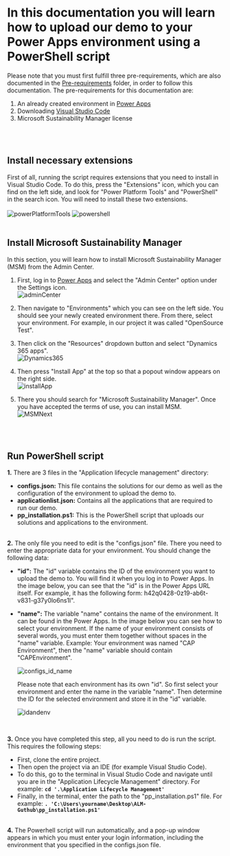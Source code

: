 # In this documentation you will learn how to upload our demo to your Power Apps environment using a PowerShell script

Please note that you must first fulfill three pre-requirements, which are also documented in the [Pre-requirements](https://github.com/shbxio/CAP/tree/main/Pre-Requirements) folder, in order to follow this documentation. The pre-requirements for this documentation are: 
1. An already created environment in [Power Apps](https://make.powerapps.com/)
2. Downloading [Visual Studio Code](https://code.visualstudio.com/download)
3. Microsoft Sustainability Manager license
<br />
<br />

## Install necessary extensions
First of all, running the script requires extensions that you need to install in Visual Studio Code. To do this, press the "Extensions" icon, which you can find on the left side, and look for "Power Platform Tools" and "PowerShell" in the search icon. You will need to install these two extensions. <br /> <br />
![powerPlatformTools](https://github.com/shbxio/CAP/assets/43991954/f9ac37db-ae9a-46ca-9e77-af85966d656a)
![powershell](https://github.com/shbxio/CAP/assets/43991954/0dd35c2d-6afe-4055-bb13-a57cf0b7cda4)
<br />
<br />

## Install Microsoft Sustainability Manager
In this section, you will learn how to install Microsoft Sustainability Manager (MSM) from the Admin Center.

1. First, log in to [Power Apps](https://make.powerapps.com/) and select the "Admin Center" option under the Settings icon. <br />
![adminCenter](https://github.com/shbxio/CAP/assets/43991954/03805f13-8547-457d-bb5e-cc16c677952e)

2. Then navigate to "Environments" which you can see on the left side. You should see your newly created environment there. From there, select your environment. For example, in our project it was called "OpenSource Test". <br />

3. Then click on the "Resources" dropdown button and select "Dynamics 365 apps". <br />
![Dynamics365](https://github.com/shbxio/CAP/assets/43991954/1baa4d28-87b7-4b22-93fd-c679116e1d6b)

4. Then press "Install App" at the top so that a popout window appears on the right side. <br />
![installApp](https://github.com/shbxio/CAP/assets/43991954/c0da1a80-e366-4990-b1f1-79b3c87e8bbe)

5. There you should search for "Microsoft Sustainability Manager". Once you have accepted the terms of use, you can install MSM. <br />
![MSMNext](https://github.com/shbxio/CAP/assets/43991954/fd3f278e-ff8e-4185-8f5f-0ebe532f714d)


<br />
<br />

## Run PowerShell script

**1.** There are 3 files in the "Application lifecycle management" directory:

- **configs.json:** This file contains the solutions for our demo as well as the configuration of the environment to upload the demo to. 
- **applicationlist.json:** Contains all the applications that are required to run our demo.
- **pp_installation.ps1:** This is the PowerShell script that uploads our solutions and applications to the environment.
<br><br>

**2.** The only file you need to edit is the "configs.json" file. There you need to enter the appropriate data for your environment. You should change the following 
data:

- **"id":** The "id" variable contains the ID of the environment you want to upload the demo to. You will find it when you log in to Power Apps. In the image below, you can see that the "id" is in the Power Apps URL itself. For example, it has the following form: h42q0428-0z19-ab6t-v831-g37y0lo6ns1l".

- **"name":** The variable "name" contains the name of the environment. It can be found in the Power Apps. In the image below you can see how to select your environment. If the name of your environment consists of several words, you must enter them together without spaces in the "name" variable. Example: Your environment was named "CAP Environment", then the "name" variable should contain "CAPEnvironment".

  ![configs_id_name](https://github.com/shbxio/CAP/assets/43991954/70054873-a0d6-4179-b7eb-6e9afa26fc66)

  Please note that each environment has its own "id". So first select your environment and enter the name in the variable "name". Then determine the ID for the selected environment and store it in the "id" variable.

  ![idandenv](https://github.com/shbxio/CAP/assets/43991954/e63c8d7e-7d87-4110-a769-7fa5cca791f0)
<br>

**3.** Once you have completed this step, all you need to do is run the script. This requires the following steps:
- First, clone the entire project.
- Then open the project via an IDE (for example Visual Studio Code).
- To do this, go to the terminal in Visual Studio Code and navigate until you are in the "Application Lifecycle Management" directory. For example: **`cd '.\Application Lifecycle Management'`**
- Finally, in the terminal, enter the path to the "pp_installation.ps1" file. For example: **`. 'C:\Users\yourname\Desktop\ALM-Guthub\pp_installation.ps1'`**
<br><br>

**4.** The Powerhell script will run automatically, and a pop-up window appears in which you must enter your login information, including the environment that you specified in the configs.json file.

